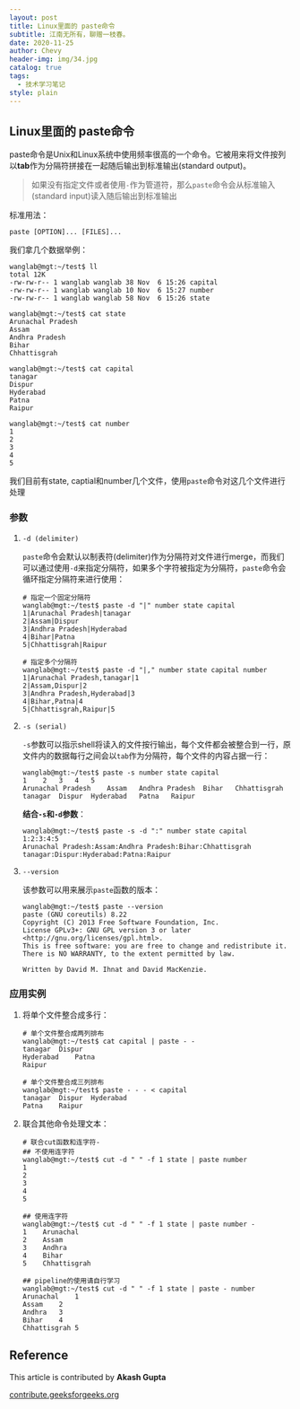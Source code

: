 ```yaml
---
layout: post
title: Linux里面的 paste命令
subtitle: 江南无所有，聊赠一枝春。
date: 2020-11-25
author: Chevy
header-img: img/34.jpg
catalog: true
tags:
  - 技术学习笔记
style: plain
---
```


## Linux里面的 paste命令

paste命令是Unix和Linux系统中使用频率很高的一个命令。它被用来将文件按列以**tab**作为分隔符拼接在一起随后输出到标准输出(standard output)。

> 如果没有指定文件或者使用`-`作为管道符，那么`paste`命令会从标准输入(standard input)读入随后输出到标准输出

标准用法：

```shell
paste [OPTION]... [FILES]...
```

我们拿几个数据举例：

```shell
wanglab@mgt:~/test$ ll
total 12K
-rw-rw-r-- 1 wanglab wanglab 38 Nov  6 15:26 capital
-rw-rw-r-- 1 wanglab wanglab 10 Nov  6 15:27 number
-rw-rw-r-- 1 wanglab wanglab 58 Nov  6 15:26 state

wanglab@mgt:~/test$ cat state 
Arunachal Pradesh
Assam
Andhra Pradesh
Bihar
Chhattisgrah

wanglab@mgt:~/test$ cat capital 
tanagar
Dispur
Hyderabad
Patna
Raipur

wanglab@mgt:~/test$ cat number 
1
2
3
4
5
```

我们目前有state, captial和number几个文件，使用`paste`命令对这几个文件进行处理

### 参数

1. `-d (delimiter)`

   `paste`命令会默认以制表符(delimiter)作为分隔符对文件进行merge，而我们可以通过使用`-d`来指定分隔符，如果多个字符被指定为分隔符，`paste`命令会循环指定分隔符来进行使用：

   ```shell
   # 指定一个固定分隔符
   wanglab@mgt:~/test$ paste -d "|" number state capital
   1|Arunachal Pradesh|tanagar
   2|Assam|Dispur
   3|Andhra Pradesh|Hyderabad
   4|Bihar|Patna
   5|Chhattisgrah|Raipur
   
   # 指定多个分隔符
   wanglab@mgt:~/test$ paste -d "|," number state capital number 
   1|Arunachal Pradesh,tanagar|1
   2|Assam,Dispur|2
   3|Andhra Pradesh,Hyderabad|3
   4|Bihar,Patna|4
   5|Chhattisgrah,Raipur|5
   ```

2. `-s (serial)`

   `-s`参数可以指示shell将读入的文件按行输出，每个文件都会被整合到一行，原文件内的数据每行之间会以`tab`作为分隔符，每个文件的内容占据一行：
   
   ```shell
   wanglab@mgt:~/test$ paste -s number state capital
   1	2	3	4	5
   Arunachal Pradesh	Assam	Andhra Pradesh	Bihar	Chhattisgrah
   tanagar	Dispur	Hyderabad	Patna	Raipur
   ```
   
   **结合`-s`和`-d`参数**：
   
   ```shell
   wanglab@mgt:~/test$ paste -s -d ":" number state capital
   1:2:3:4:5
   Arunachal Pradesh:Assam:Andhra Pradesh:Bihar:Chhattisgrah
   tanagar:Dispur:Hyderabad:Patna:Raipur
   ```
   
3. `--version`

   该参数可以用来展示`paste`函数的版本：

   ```
   wanglab@mgt:~/test$ paste --version
   paste (GNU coreutils) 8.22
   Copyright (C) 2013 Free Software Foundation, Inc.
   License GPLv3+: GNU GPL version 3 or later       <http://gnu.org/licenses/gpl.html>.
   This is free software: you are free to change and redistribute it.
   There is NO WARRANTY, to the extent permitted by law.
   
   Written by David M. Ihnat and David MacKenzie.
   
   ```



### 应用实例

1. 将单个文件整合成多行：

   ```shell
   # 单个文件整合成两列排布
   wanglab@mgt:~/test$ cat capital | paste - -
   tanagar	Dispur
   Hyderabad	Patna
   Raipur	
   
   # 单个文件整合成三列排布
   wanglab@mgt:~/test$ paste - - - < capital
   tanagar	Dispur	Hyderabad
   Patna	Raipur	
   ```

2. 联合其他命令处理文本：

   ```shell
   # 联合cut函数和连字符-
   ## 不使用连字符
   wanglab@mgt:~/test$ cut -d " " -f 1 state | paste number
   1
   2
   3
   4
   5
   
   ## 使用连字符
   wanglab@mgt:~/test$ cut -d " " -f 1 state | paste number -
   1	Arunachal
   2	Assam
   3	Andhra
   4	Bihar
   5	Chhattisgrah
   
   ## pipeline的使用请自行学习
   wanglab@mgt:~/test$ cut -d " " -f 1 state | paste - number
   Arunachal	1
   Assam	2
   Andhra	3
   Bihar	4
   Chhattisgrah	5
   ```

   

## Reference

This article is contributed by **Akash Gupta**

[contribute.geeksforgeeks.org](http://www.contribute.geeksforgeeks.org/)